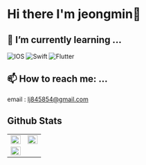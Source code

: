 <h1> Hi there I'm jeongmin👋</h1>

## 🌱 I’m currently learning ...
![IOS](https://img.shields.io/badge/iOS-000000?style=for-the-badge&logo=ios&logoColor=white) ![Swift](https://img.shields.io/badge/swift-F54A2A?style=for-the-badge&logo=swift&logoColor=white) ![Flutter](https://img.shields.io/badge/flutter-02569B?style=for-the-badge&logo=flutter&logoColor=white)

<h2>📫 How to reach me: ...</h2>

email : <lj845854@gmail.com>




<h2>Github Stats</h2>

<!-- ![Anurag's GitHub stats](https://github-readme-stats.vercel.app/api?username=jjpush&show_icons=true&theme=highcontrast) [![Top Langs](https://github-readme-stats.vercel.app/api/top-langs/?username=jjpush&layout=compact)](https://github.com/jjpush/github-readme-stats) -->

<table>
  <tr>
  <td valign="top" width="50%"> <img src="https://github-readme-stats.vercel.app/api?username=corpiii&show_icons=true&count_private=true&hide_border=true" align="left" style="width: 100%" /></td>
  <td valign="top" width="50%"> <img src="https://github-readme-stats.vercel.app/api/top-langs/?username=corpiii&hide_border=true&layout=compact&hide=Python" align="left" style="width: 100%" /></td>
 </tr>
  <tr>
  <td valign="top" width="50%"> <img src="http://mazassumnida.wtf/api/generate_badge?boj=jml" align="left" style="width: 100%"/></td>  
  </tr>
</table>  

<br/> 






<!--
https://solved.ac/jml
**jeongmin-l/jeongmin-l** is a ✨ _special_ ✨ repository because its `README.md` (this file) appears on your GitHub profile.

Here are some ideas to get you started:

- 🔭 I’m currently working on ...

- 👯 I’m looking to collaborate on ...
- 🤔 I’m looking for help with ...
- 💬 Ask me about ...
- 📫 How to reach me: ...
- 😄 Pronouns: ...
- ⚡ Fun fact: ...



<h1 align="center">Hi 👋, I'm 정민</h1>
<h3 align="center">iOS developer from South Korea</h3>

- 🌱 I’m currently learning **iOS, swift**

- 📫 How to reach me **lj845854@gmail.com**

<h3 align="left">Connect with me:</h3>
<p align="left">
</p>

<h3 align="left">Languages and Tools:</h3>
<p align="left"> <a href="https://developer.apple.com/swift/" target="_blank" rel="noreferrer"> <img src="https://raw.githubusercontent.com/devicons/devicon/master/icons/swift/swift-original.svg" alt="swift" width="40" height="40"/> </a> <a href="https://www.python.org" target="_blank" rel="noreferrer"> <img src="https://raw.githubusercontent.com/devicons/devicon/master/icons/python/python-original.svg" alt="python" width="40" height="40"/> </a> <a href="https://www.java.com" target="_blank" rel="noreferrer"> <img src="https://raw.githubusercontent.com/devicons/devicon/master/icons/java/java-original.svg" alt="java" width="40" height="40"/> </a></p>

-->
